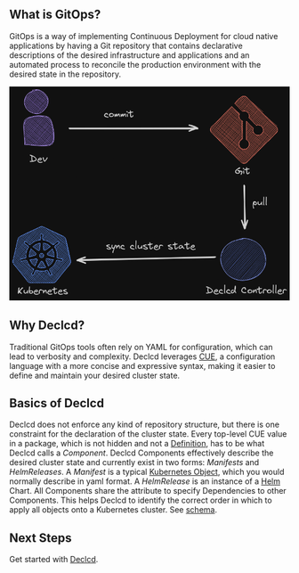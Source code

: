 ## What is GitOps?

GitOps is a way of implementing Continuous Deployment for cloud native applications by having a Git repository that contains declarative descriptions of the desired infrastructure and applications
and an automated process to reconcile the production environment with the desired state in the repository.

![Overview](../assets/declcd-flow.png)

## Why Declcd?

Traditional GitOps tools often rely on YAML for configuration, which can lead to verbosity and complexity.
Declcd leverages [CUE](https://cuelang.org/), a configuration language with a more concise and expressive syntax, making it easier to define and maintain your desired cluster state.

## Basics of Declcd

Declcd does not enforce any kind of repository structure, but there is one constraint for the declaration of the cluster state.
Every top-level CUE value in a package, which is not hidden and not a [Definition](https://cuelang.org/docs/tour/basics/definitions/), has to be what Declcd calls a *Component*.
Declcd Components effectively describe the desired cluster state and currently exist in two forms: *Manifests* and *HelmReleases*.
A *Manifest* is a typical [Kubernetes Object](https://kubernetes.io/docs/concepts/overview/working-with-objects/), which you would normally describe in yaml format.
A *HelmRelease* is an instance of a [Helm](https://helm.sh/docs/intro/using_helm/) Chart.
All Components share the attribute to specify Dependencies to other Components. This helps Declcd to identify the correct order in which to apply all objects onto a Kubernetes cluster.
See [schema](https://github.com/kharf/declcd/blob/main/schema/component/schema.cue).

## Next Steps
Get started with [Declcd](getting-started/installation.md).
